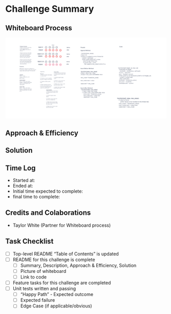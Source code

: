 # Challenge Summary
<!-- Description of the challenge -->

## Whiteboard Process
![linked_list_insertions](linked_list_insertions.png)

## Approach & Efficiency
<!-- What approach did you take? Why? What is the Big O space/time for this approach? -->

## Solution
<!-- Show how to run your code, and examples of it in action -->

## Time Log
- Started at:
- Ended at:
- Initial time expected to complete:
- final time to complete:

## Credits and Colaborations
- Taylor White (Partner for Whiteboard process)

## Task Checklist

- [ ] Top-level README “Table of Contents” is updated
- [ ] README for this challenge is complete
  * [ ] Summary, Description, Approach & Efficiency, Solution
  * [ ] Picture of whiteboard
  * [ ] Link to code
- [ ] Feature tasks for this challenge are completed
- [ ] Unit tests written and passing
  * [ ] “Happy Path” - Expected outcome
  * [ ] Expected failure
  * [ ] Edge Case (if applicable/obvious)
